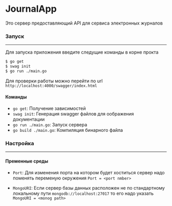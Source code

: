 # JournalApp

Это сервер предоставляющий API для сервиса электронных журналов

### Запуск

---

Для запуска приложения введите следущие команды в корне прокта

```sh
$ go get
$ swag init
$ go run ./main.go
```

Для проверки работы можно перейти по url `http://localhost:4000/swagger/index.html`

#### Команды

- `go get`: Получение зависимостей
- `swag init`: Генерация swagger файлов для оображения документации
- `go run ./main.go`: Запуск сервера
- `go build ./main.go`: Компиляция бинарного файла

### Настройка

---

#### Пременные среды

- `Port`: Для изменения порта на котором будет хоститься сервер надо поменять переменую окружения `Port = <port nmber>`

- `MongoURI`: Если сервер базы данных расположен не по стандартному локальному пути `mongodb://localhost:27017` то его надо указать `MongoURI = <monog path>`

